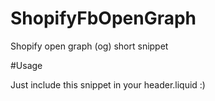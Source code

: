 # ShopifyFbOpenGraph
Shopify open graph (og) short snippet

#Usage

Just include this snippet in your header.liquid :)

